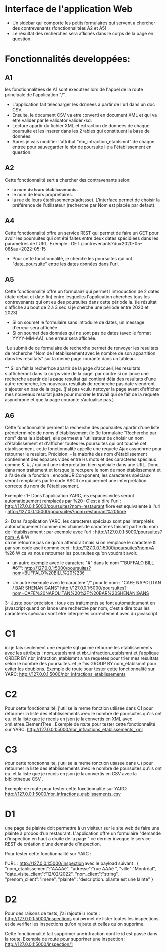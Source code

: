 # Interface de l'application Web
- Un sidebar qui comporte les petits formulaires qui servent a chercher des contrevenants (fonctionnalitées A2 et A5)
- Le résultat des recherches sera affichés dans le corps de la page en question. 

# Fonctionnalités developpées:
## A1
les fonctionnalitées de A1 sont executées lors de l'appel de la route principale de l'application "/".
- L'application fait telecharger les données a partir de l'url dans un doc CSV.
- Ensuite, le document CSV va etre converti en document XML et qui va etre valider par le validator valider.xsd.
- Lecture apartir du fichier XML et extraction de donnees de chaque poursuite et les inserer dans les 2 tables qui constituent la base de données.
- Apres je vais modifier l'attribut "nbr_infraction_etablsmnt" de chaque entree pour sauvegarder le nbr de poursuite lié a l'établissement en question.

## A2
Cette fonctionnalité sert a chercher des contravenants selon:
- le nom de leurs établissements. 
- le nom de leurs propriétaires.
- la rue de leurs établissements(adresse).
L'interface permet de choisir la préférence de l'utilisateur (recherche par Nom est placée par defaut).
## A4
Cette fonctionnalité offre un service REST qui permet de faire un GET pour avoir les poursuites qui ont été faites entre deux dates spécidiées dans les parametres de l'URL.
Exemple :
        GET /contrevenants?du=2020-05-08&au=2022-05-15

- Pour cette fonctionnalité, je cherche les poursuites qui ont "date_poursuite" entre les dates données dans l'url.

## A5
Cette fonctionnalité offre un formulaire qui permet l'introduction de 2 dates (date debut et date fin) entre lesquelles l'application cherches tous les contrevenants qui ont eu des poursuites dans cette période la. (le résultat s'affiche au bout de 2 à 3 sec si je cherche une période entre 2020 et 2023)

- Si on soumet le formulaire sans introduire de dates, un message d'erreur sera affichée.
- Si on soumet des données qui ne sont pas de dates (avec le format YYYY-MM-AA), une erreur sera affichée.

-Le submit de ce formulaire de recherche permet de renvoyer les resultats de recherche "Nom de l'établissement avec le nombre de son appartition dans les resultats" sur la meme page courante dans un tableau.

** Si on fait la recherhce apartir de la page d'accueil, les resultats s'afficheront dans la corps vide de la page. par contre si on lance une recherche apartir de la page resultat qui contient déja des resultats d'une autre recherche, les nouveaux resultats de recherche pas date viendront s'ajouter en bas de la page. (j'ai pas voulu nettoyer la page avant d'afficher mes nouveaux resultat juste pour montrer le travail qui se fait de la requete asynchrone et que la page courante s'actualise pas.)

## A6
Cette fonctionnalité permeet la recherche des poursuites apartir d'une liste prédeterminée de noms d'établissement (le 3e formulaire "Recherche par nom" dans la sidebar), elle permeet a l'utilisateur de choisir un nom d'établissement et d'afficher toutes les poursuites qui ont touché cet etablissement.
cette fonctionnalité appelle une requete Ajax asynchrne pour retourner le resultat.
Précision: 
        - la majorité des nom d'établissement contiennent des espaces vides entre les mots et des caracteres spéciaux comme &, #, / qui ont une interpretation bien spéciale dans une URL.
        Donc, dans mon traitement et lorsque je recupere le nom de mon établissement et a l'aide de la fonction : encodeURIComponent, les caracteres spéciaux seront remplacés par le code ASCII ce qui permet une imterpretation correcte du nom de l'établissement.

Exemple :
1- Dans l'application YARC, les espaces vides seront automatiquement remplacés par %20 :
C'est à dire l'url : http://127.0.0.1:5000/poursuites?nom=restaurant fiore
est equivalente à l'url : http://127.0.0.1:5000/poursuites?nom=restaurant%20fiore

2- Dans l'application YARC, les caracteres spéciaux sont pas interprétés automatiquement comme des chaines de caracteres faisant partie du nom de l'établissement :
par exemple avec l'url : http://127.0.0.1:5000/poursuites?nom=A & W     
ca ne retourne pas ce qu'on attendrait mais si on remplace le caractere & par son code ascii comme ceci :
        http://127.0.0.1:5000/poursuites?nom=A %26 W
ca va nous retourner les poursuites qu'on voudrait avoir.

* un autre exemple avec le caractere "#" dans le nom ""BUFFALO BILL #6"":
        http://127.0.0.1:5000/poursuites?nom=BUFFALO%20BILL%20%236

* Un autre exemple avec le caractere "/" pour le nom : "CAFE NAPOLITAN / BAR SHENANIGANS"
        http://127.0.0.1:5000/poursuites?nom=CAFE%20NAPOLITAN%20%2F%20BAR%20SHENANIGANS

3- Juste pour précision : tous ces traitements se font automatiqument en javascript quand on lance une recherche par nom, c'est a dire tous les caracteres spéciaux vont etre interpretés correctement avec du javascript.


# C1
ici je fais seulement une requete sql qui me retourne les etablissements avec les attributs : nom_etablsmnt et nbr_infraction_etablsmnt
et j'applique ORDER BY nbr_infraction_etablsmnt a ma requetes pour trier mes resultats selon le nombre des poursuites.
et je fais GROUP BY nom_etablsmnt pour eviter les doublons.
Exemple de route pour tester cette fonctionnalité sur YARC:
        http://127.0.0.1:5000/nbr_infractions_etablissements

# C2
Pour cette fonctionnalité, j'utilise la meme fonction utilisée dans C1 pour retourner la liste des établissements avec le nombre de poursuites qu'ils ont eu.
et la liste que je recois en json je la convertis en XML avec xml.etree.ElementTree .
Exemple de route pour tester cette fonctionnalité sur YARC:
        http://127.0.0.1:5000/nbr_infractions_etablissements_xml

# C3
Pour cette fonctionnalité, j'utilise la meme fonction utilisée dans C1 pour retourner la liste des établissements avec le nombre de poursuites qu'ils ont eu.
et la liste que je recois en json je la convertis en CSV avec la bibliotheque CSV .

Exemple de route pour tester cette fonctionnalité sur YARC:
        http://127.0.0.1:5000/nbr_infractions_etablissements_csv

# D1
une page de plainte doit permettre à un visiteur sur le site web de faire une plainte à propos d’un restaurant. L'application offre un formulaire "demande d'inspection en haut a droite de la page "
ce dernier invoque le service REST de création d’une demande d’inspection.

Pour tester cette fonctionnalité sur YARC :

l'URL : http://127.0.0.1:5000/inspection
avec le payload suivant : 
{
"nom_etablissement":"AAAAé",
"adresse":"rue AAAé ",
"ville":"Montréal",
"date_visite_client":"12/02/2022",
"nom_client":"string",
"prenom_client":"imene",
"plainte" :"description. pliante est une lainte"
}

# D2
Pour des raisons de tests, j'ai rajouté la route : http://127.0.0.1:5000/inspections
qui permet de lister toutes les inspections. et de verifier les inspections qu'on rajoute et celles qu'on supprime.

Cette fonctionnalité fait supprimer une infraction dont le id est passé dans la route.
Exemple de route pour supprimer une inspection : http://127.0.0.1:5000/inspection/1